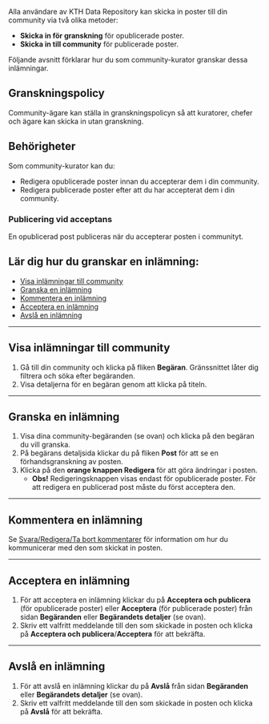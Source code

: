 Alla användare av KTH Data Repository kan skicka in poster till din community via två olika metoder:

- **Skicka in för granskning** för opublicerade poster.
- **Skicka in till community** för publicerade poster.

Följande avsnitt förklarar hur du som community-kurator granskar dessa inlämningar.

## Granskningspolicy

Community-ägare kan ställa in granskningspolicyn så att kuratorer, chefer och ägare kan skicka in utan granskning.

## Behörigheter

Som community-kurator kan du:

- Redigera opublicerade poster innan du accepterar dem i din community.
- Redigera publicerade poster efter att du har accepterat dem i din community.

### Publicering vid acceptans

En opublicerad post publiceras när du accepterar posten i communityt.

## Lär dig hur du granskar en inlämning:

- [Visa inlämningar till community](#visa-inlamningar-till-community)
- [Granska en inlämning](#granska-en-inlamning)
- [Kommentera en inlämning](#kommentera-en-inlamning)
- [Acceptera en inlämning](#acceptera-en-inlamning)
- [Avslå en inlämning](#avsla-en-inlamning)

---

## Visa inlämningar till community

1. Gå till din community och klicka på fliken **Begäran**. Gränssnittet låter dig filtrera och söka efter begäranden.
2. Visa detaljerna för en begäran genom att klicka på titeln.

---

## Granska en inlämning

1. Visa dina community-begäranden (se ovan) och klicka på den begäran du vill granska.
2. På begärans detaljsida klickar du på fliken **Post** för att se en förhandsgranskning av posten.
3. Klicka på den **orange knappen Redigera** för att göra ändringar i posten.
   - **Obs!** Redigeringsknappen visas endast för opublicerade poster. För att redigera en publicerad post måste du först acceptera den.

---

## Kommentera en inlämning

Se [Svara/Redigera/Ta bort kommentarer](../share/manage_submissions.md#svara-redigera-eller-ta-bort-kommentarer) för information om hur du kommunicerar med den som skickat in posten.

---

## Acceptera en inlämning

1. För att acceptera en inlämning klickar du på **Acceptera och publicera** (för opublicerade poster) eller **Acceptera** (för publicerade poster) från sidan **Begäranden** eller **Begärandets detaljer** (se ovan).
2. Skriv ett valfritt meddelande till den som skickade in posten och klicka på **Acceptera och publicera**/**Acceptera** för att bekräfta.

---

## Avslå en inlämning

1. För att avslå en inlämning klickar du på **Avslå** från sidan **Begäranden** eller **Begärandets detaljer** (se ovan).
2. Skriv ett valfritt meddelande till den som skickade in posten och klicka på **Avslå** för att bekräfta.
